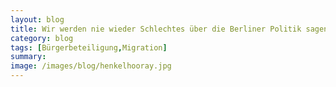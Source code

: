 ```yaml
---
layout: blog
title: Wir werden nie wieder Schlechtes über die Berliner Politik sagen.
category: blog
tags: [Bürgerbeteiligung,Migration]  
summary:  
image: /images/blog/henkelhooray.jpg
---
```

